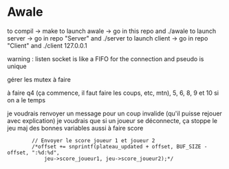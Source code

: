# Awale

to compil -> make
to launch awale -> go in this repo and ./awale
to launch server -> go in repo "Server" and ./server
to launch client -> go in repo "Client" and ./client 127.0.0.1 

warning : listen socket is like a FIFO for the connection and pseudo is unique

gérer les mutex à faire

à faire q4 (ça commence, il faut faire les coups, etc, mtn), 5, 6, 8, 9 et 10 si on a le temps


je voudrais renvoyer un message pour un coup invalide (qu'il puisse rejouer avec explication)
je voudrais que si un joueur se déconnecte, ça stoppe le jeu
maj des bonnes variables aussi à faire
score

            // Envoyer le score joueur 1 et joueur 2
            /*offset += snprintf(plateau_updated + offset, BUF_SIZE - offset, ":%d:%d", 
                jeu->score_joueur1, jeu->score_joueur2);*/